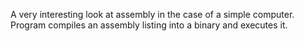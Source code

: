 A very interesting look at assembly in the case of a simple computer.  Program compiles an assembly listing into a binary and executes it.
